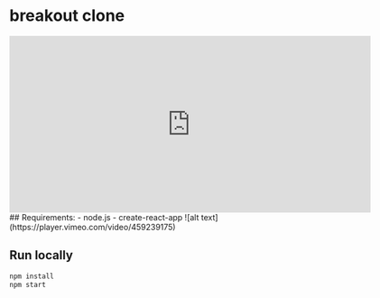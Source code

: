 # breakout clone

<iframe src="https://player.vimeo.com/video/459239175" width="640" height="313" frameborder="0" allow="autoplay; fullscreen" allowfullscreen></iframe>
## Requirements:
 - node.js
 - create-react-app
![alt text](https://player.vimeo.com/video/459239175)

## Run locally
```bash
npm install
npm start
```



